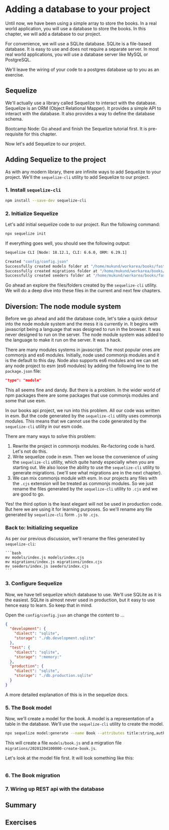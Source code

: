 # Adding a database to your project

Until now, we have been using a simple array to store the books. In a real world application, you will use a database to store the books. In this chapter, we will add a database to our project.

For convenience, we will use a SQLite database. SQLite is a file-based database. It is easy to use and does not require a separate server. In most real world applications, you will use a database server like MySQL or PostgreSQL. 

We'll leave the wiring of your code to a postgres database up to you as an exercise.

## Sequelize

We'll actually use a library called Sequelize to interact with the database. Sequelize is an ORM (Object Relational Mapper). It provides a simple API to interact with the database. It also provides a way to define the database schema.

Bootcamp Node: Go ahead and finish the Sequelize tutorial first. It is pre-requisite for this chapter.

Now let's add Sequelize to our project.

## Adding Sequelize to the project

As with any modern library, there are infinite ways to add Sequelize to your project. 
We'll the `sequelize-cli` utility to add Sequelize to our project.

### 1. Install `sequelize-cli`

```bash 
npm install --save-dev sequelize-cli
```

### 2. Initialize Sequelize

Let's add initial sequelize code to our project. Run the following command:

```bash
npx sequelize init
```

If everything goes well, you should see the following output:

```bash
Sequelize CLI [Node: 18.12.1, CLI: 6.6.0, ORM: 6.29.1]

Created "config/config.json"
Successfully created models folder at "/home/mukund/workarea/books/fastify-tutorial-code-bookapi/models".
Successfully created migrations folder at "/home/mukund/workarea/books/fastify-tutorial-code-bookapi/migrations".
Successfully created seeders folder at "/home/mukund/workarea/books/fastify-tutorial-code-bookapi/seeders".
```

Go ahead an explore the files/folders created by the `sequelize-cli` utility. We will
do a deep dive into these files in the current and next few chapters.

## Diversion: The node module system

Before we go ahead and add the database code, let's take a quick detour into the node 
module system and the mess it is currently in. It begins with javascript being a
language that was designed to run in the browser. It was never designed to run on
the server. The node module system was added to the language to make it run on the
server. It was a hack.

There are many modules systems in javascript. The most popular ones are commonjs and
es6 modules. Initially, node used commonjs modules and it is the default to this
day. Node also supports es6 modules and we can set any node project to esm (es6 modules)
by adding the following line to the `package.json` file:

```json
"type": "module"
```

This all seems fine and dandy. But there is a problem. In the wider world of npm 
packages there are some packages that use commonjs modules and some that use esm.

In our books api project, we run into this problem. All our code was written in esm.
But the code generated by the `sequelize-cli` utility uses commonjs modules. This
means that we cannot use the code generated by the `sequelize-cli` utility in our
esm code.

There are many ways to solve this problem:

1. Rewrite the project in commonjs modules. Re-factoring code is hard. Let's not do this.
2. Write sequelize code in esm. Then we loose the convenience of using the 
   `sequelize-cli` utility, which quite handy especially when you are starting out.
   We also loose the ability to use the `sequelize-cli` utility to generate migrations.
   (we'll see what migrations are in the next chapter). 
3. We can mix commonjs module with esm. In our projects any files with the `.cjs` extension
   will be treated as commonjs modules. So we just rename the files generated by the
    `sequelize-cli` utility to `.cjs` and we are good to go. 

Yes! the third option is the least elegant will not be used in production code. But
here we are using it for learning purposes. So we'll rename any file generated by 
`sequelize-cli` form `.js` to `.cjs`.

### Back to: Initializing sequelize

As per our previous discussion, we'll rename the files generated by `sequelize-cli`:
    
    ```bash 
    mv models/index.js models/index.cjs
    mv migrations/index.js migrations/index.cjs
    mv seeders/index.js seeders/index.cjs
    ```

### 3. Configure Sequelize

Now, we have tell sequelize which database to use. We'll use SQLite as it is the 
easiest. SQLite is almost never used in production, but it easy to use hence easy
to learn. So keep that in mind.

Open the `config/config.json` an change the content to ...

```json
{
  "development": {
    "dialect": "sqlite",
    "storage": "./db.development.sqlite"
  },
  "test": {
    "dialect": "sqlite",
    "storage": ":memory:"
  },
  "production": {
    "dialect": "sqlite",
    "storage": "./db.production.sqlite"
  }
}
```

A more detailed explanation of this is in the sequelize docs.

### 5. The Book model

Now, we'll create a model for the book. A model is a representation of a table in
the database. We'll use the `sequelize-cli` utility to create the model.

```bash
npx sequelize model:generate --name Book --attributes title:string,author:string,price:decimal
```


This will create a file `models/book.js` and a migration file `migrations/20201204100000-create-book.js`.

Let's look at the model file first. It will look something like this:

```js
```

### 6. The Book migration


### 7. Wiring up REST api with the database

## Summary

## Exercises



